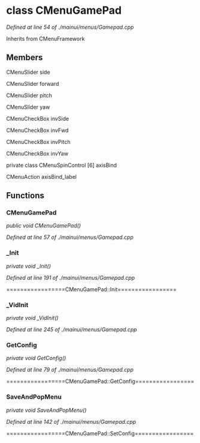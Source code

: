 # class CMenuGamePad

*Defined at line 54 of ./mainui/menus/Gamepad.cpp*

Inherits from CMenuFramework



## Members

CMenuSlider side

CMenuSlider forward

CMenuSlider pitch

CMenuSlider yaw

CMenuCheckBox invSide

CMenuCheckBox invFwd

CMenuCheckBox invPitch

CMenuCheckBox invYaw

private class CMenuSpinControl [6] axisBind

CMenuAction axisBind_label



## Functions

### CMenuGamePad

*public void CMenuGamePad()*

*Defined at line 57 of ./mainui/menus/Gamepad.cpp*

### _Init

*private void _Init()*

*Defined at line 191 of ./mainui/menus/Gamepad.cpp*

=================CMenuGamePad::Init=================

### _VidInit

*private void _VidInit()*

*Defined at line 245 of ./mainui/menus/Gamepad.cpp*

### GetConfig

*private void GetConfig()*

*Defined at line 79 of ./mainui/menus/Gamepad.cpp*

=================CMenuGamePad::GetConfig=================

### SaveAndPopMenu

*private void SaveAndPopMenu()*

*Defined at line 142 of ./mainui/menus/Gamepad.cpp*

=================CMenuGamePad::SetConfig=================



